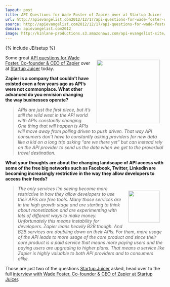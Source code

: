 ```yaml
---
layout: post
title: API Questions for Wade Foster of Zapier over at Startup Juicer
url: http://apievangelist.com2012/12/17/api-questions-for-wade-foster-of-zapier-over-at-startup-juicer/
source: http://apievangelist.com2012/12/17/api-questions-for-wade-foster-of-zapier-over-at-startup-juicer/
domain: apievangelist.com2012
image: http://kinlane-productions.s3.amazonaws.com/api-evangelist-site/blog/zapier-logo.png
---
```

{% include JB/setup %}
<p><a href="http://zapier.com/" target="_blank"><img style="padding: 15px;" src="https://s3.amazonaws.com/kinlane-productions/api-evangelist/zapier/zapier-logo.jpeg" alt="" width="200" align="right" /></a></p>
<p>Some great <a title="API questions for Wade Foster, Co-founder &amp; CEO of Zapier" href="http://startupjuicer.com/2012/12/wade-foster-co-founder-ceo-of-zapier/">API questions for Wade Foster, Co-founder &amp; CEO of Zapier</a> over at <a title="Startup Juicer" href="http://startupjuicer.com/">Startup Juicer</a> today.</p>
<p><strong>Zapier is a company that couldn&rsquo;t have existed even a few years ago as API&rsquo;s were not commonplace. What other advanced do you envision changing the way businesses operate?</strong></p>
<blockquote><em>APIs are just the first piece, but it&rsquo;s still the wild west in the API world with APIs constantly changing. One thing that will happen is APIs will move away from polling driven to push driven. That way API consumers don&rsquo;t have to constantly asking providers for new data like a kid on a long trip asking &ldquo;are we there yet&rdquo; but can instead rely on the API provider to send us the data when we get to the proverbial travel destination.</em></blockquote>
<p><strong>What your thoughts are about the changing landscape of API access with some of the free big networks such as Facebook, Twitter, Linkedin are becoming increasingly restrictive in the way they allow developers to access their feeds?</strong></p>
<p><a href="http://startupjuicer.com/" target="_blank"><img style="padding: 15px;" src="https://s3.amazonaws.com/kinlane-productions/api-evangelist/startup-juicer/startup-juicer.png" alt="" width="100" align="right" /></a></p>
<blockquote><em>The only services I&rsquo;m seeing become more restrictive in how they allow developers to use their APIs are free tools. Many those services are in the high growth stage and are starting to think about monetization and are experimenting with lots of different ways to make money. Unfortunately this means instability for developers. Zapier leans heavily B2B though. And B2B services are doubling down on their APIs. For them, more usage of the API leads to more usage of the core product and since their core product is a paid service that means more paying users and the paying users are upgrading to higher plans. That means a service like Zapier is highly valuable to both API providers and to consumers alike.</em></blockquote>
<p>Those are just two of the questions <a title="Startup Juicer" href="http://startupjuicer.com/">Startup Juicer</a> asked, head over to the full <a href="http://startupjuicer.com/2012/12/wade-foster-co-founder-ceo-of-zapier/">interview with Wade Foster, Co-founder &amp; CEO of Zapier at Startup Juicer</a>.</p>
